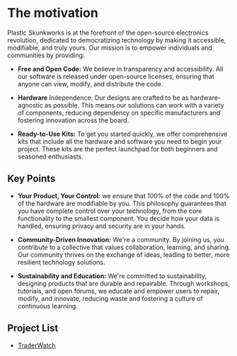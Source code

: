 # The motivation

Plastic Skunkworks is at the forefront of the open-source electronics revolution, dedicated to democratizing technology by making it accessible, modifiable, and truly yours. Our mission is to empower individuals and communities by providing:

- **Free and Open Code:** We believe in transparency and accessibility. All our software is released under open-source licenses, ensuring that anyone can view, modify, and distribute the code.

- **Hardware** Independence: Our designs are crafted to be as hardware-agnostic as possible. This means our solutions can work with a variety of components, reducing dependency on specific manufacturers and fostering innovation across the board.

- **Ready-to-Use Kits:** To get you started quickly, we offer comprehensive kits that include all the hardware and software you need to begin your project. These kits are the perfect launchpad for both beginners and seasoned enthusiasts.

## Key Points

- **Your Product, Your Control:** we ensure that 100% of the code and 100% of the hardware are modifiable by you. This philosophy guarantees that you have complete control over your technology, from the core functionality to the smallest component. You decide how your data is handled, ensuring privacy and security are in your hands.

- **Community-Driven Innovation:** We're a community. By joining us, you contribute to a collective that values collaboration, learning, and sharing. Our community thrives on the exchange of ideas, leading to better, more resilient technology solutions.

- **Sustainability and Education:** We're committed to sustainability, designing products that are durable and repairable. Through workshops, tutorials, and open forums, we educate and empower users to repair, modify, and innovate, reducing waste and fostering a culture of continuous learning.

## Project List

- [TraderWatch](documentation/TraderWatch.md)

